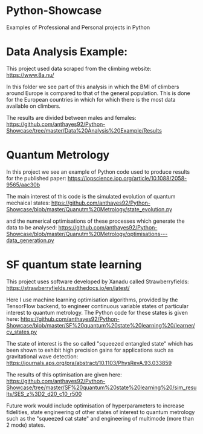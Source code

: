 # Python-Showcase
Examples of Professional and Personal projects in Python 


# Data Analysis Example:
This project used data scraped from the climbing website:
https://www.8a.nu/

In this folder we see part of this analysis in which the BMI of climbers around Europe is compared to that of the general population. This is done for the European countries in which for which there is the most data available on climbers. 

The results are divided between males and females: 
https://github.com/anthayes92/Python-Showcase/tree/master/Data%20Analysis%20Example/Results

# Quantum Metrology
In this project we see an example of Python code used to produce results for the published paper:
https://iopscience.iop.org/article/10.1088/2058-9565/aac30b

The main interest of this code is the simulated evolution of quantum mechaical states: 
https://github.com/anthayes92/Python-Showcase/blob/master/Quanutm%20Metrology/state_evolution.py

and the numerical optimisations of these processes which generate the data to be analysed:
https://github.com/anthayes92/Python-Showcase/blob/master/Quanutm%20Metrology/optimisations---data_generation.py

# SF quantum state learning
This project uses software developed by Xanadu called Strawberryfields:
https://strawberryfields.readthedocs.io/en/latest/

Here I use machine learning optimisation algorithms, provided by the TensorFlow backend, to engineer continuous variable states of particular interest to quantum metrology. The Python code for these states is given here:
https://github.com/anthayes92/Python-Showcase/blob/master/SF%20quantum%20state%20learning%20/learner/cv_states.py

The state of interest is the so called "squeezed entangled state" which has been shown to exhibit high precision gains for applications such as gravitational wave detection:
https://journals.aps.org/pra/abstract/10.1103/PhysRevA.93.033859

The results of this optimisation are given here:
https://github.com/anthayes92/Python-Showcase/tree/master/SF%20quantum%20state%20learning%20/sim_results/SES_z%3D2_d20_c10_r500

Future work would include optimisation of hyperparameters to increase fidelities, state engineering of other states of interest to quantum metrology such as the "squeezed cat state" and engineering of multimode (more than 2 mode) states.





